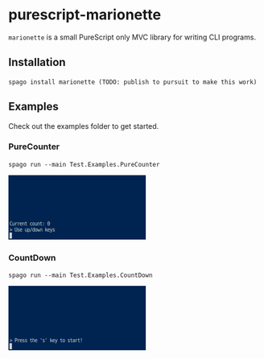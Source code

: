 # purescript-marionette

`marionette` is a small PureScript only MVC library for writing CLI programs. 


## Installation

```
spago install marionette (TODO: publish to pursuit to make this work)
```

## Examples

Check out the examples folder to get started.

### PureCounter

```
spago run --main Test.Examples.PureCounter
```

<img src="assets/PureCounter.gif"/>

### CountDown

```
spago run --main Test.Examples.CountDown
```

<img src="assets/CountDown.gif"/>

